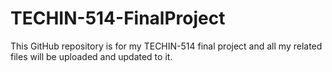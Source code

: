 # TECHIN-514-FinalProject
This GitHub repository is for my TECHIN-514 final project and all my related files will be uploaded and updated to it.
